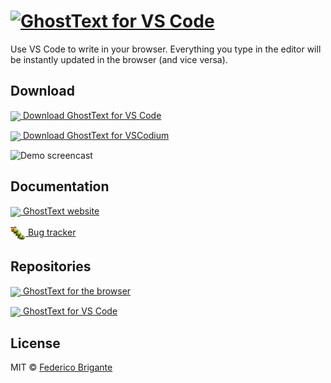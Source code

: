 # [![GhostText for VS Code](https://raw.githubusercontent.com/fregante/GhostText/main/promo/gt_banner-for-vscode.png)](https://github.com/fregante/GhostText-for-VSCode)
Use VS Code to write in your browser. Everything you type in the editor will be instantly updated in the browser (and vice versa).

## Download

[<img src="https://user-images.githubusercontent.com/1402241/226268562-aa1a02e3-d5ba-416d-865f-9a77fafb06bf.png" width="32" valign="middle"> Download GhostText for VS Code](https://marketplace.visualstudio.com/items?itemName=fregante.ghost-text)

[<img src="https://user-images.githubusercontent.com/1402241/228314682-70368137-4471-4048-9f79-6b55996cda44.png" width="32" valign="middle"> Download GhostText for VSCodium](https://open-vsx.org/extension/fregante/ghost-text)


<img src="https://user-images.githubusercontent.com/1402241/226180991-5be2517c-ef2a-4884-8427-f4080ff0eac8.gif" alt="Demo screencast">

## Documentation

[<img src="https://raw.githubusercontent.com/fregante/GhostText/c33d6bf04089655043c14d3d0fd85c1df96ed49c/source/icons/icon48.png" width="24" valign="middle"> GhostText website](https://ghosttext.fregante.com)

[<img src="https://raw.githubusercontent.com/iamcal/emoji-data/afaa1a027c7f9b6f8d4b15cf22cd1e70a4a7d577/img-apple-64/1f41b.png" width="24" valign="middle"> Bug tracker](https://github.com/fregante/GhostText/issues)

## Repositories

<a href="https://github.com/fregante/GhostText"><picture><source media="(prefers-color-scheme: dark)" srcset="https://user-images.githubusercontent.com/3369400/139447912-e0f43f33-6d9f-45f8-be46-2df5bbc91289.png"><img width="24" valign="middle" src="https://user-images.githubusercontent.com/3369400/139448065-39a229ba-4b06-434b-bc67-616e2ed80c8f.png"></picture> GhostText for the browser</a>

<a href="https://github.com/fregante/GhostText-for-VSCode"><picture><source media="(prefers-color-scheme: dark)" srcset="https://user-images.githubusercontent.com/3369400/139447912-e0f43f33-6d9f-45f8-be46-2df5bbc91289.png"><img width="24" valign="middle" src="https://user-images.githubusercontent.com/3369400/139448065-39a229ba-4b06-434b-bc67-616e2ed80c8f.png"></picture> GhostText for VS Code</a>

## License

MIT © [Federico Brigante](https://fregante.com)
